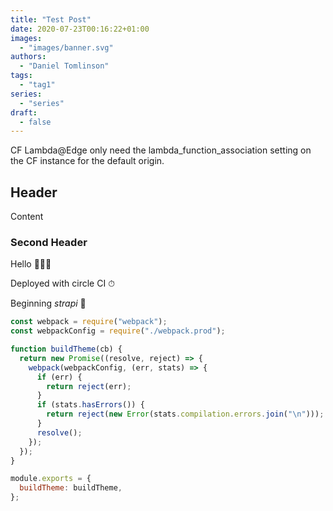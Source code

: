 ```yaml
---
title: "Test Post"
date: 2020-07-23T00:16:22+01:00
images:
  - "images/banner.svg"
authors:
  - "Daniel Tomlinson"
tags:
  - "tag1"
series:
  - "series"
draft:
  - false
---
```


CF Lambda@Edge only need the lambda_function_association setting on the CF instance for the default origin.

<!--more-->

## Header

Content

### Second Header

Hello 💁🏻‍♀️

Deployed with circle CI ⏱

Beginning _strapi_ 🐳

```javascript
const webpack = require("webpack");
const webpackConfig = require("./webpack.prod");

function buildTheme(cb) {
  return new Promise((resolve, reject) => {
    webpack(webpackConfig, (err, stats) => {
      if (err) {
        return reject(err);
      }
      if (stats.hasErrors()) {
        return reject(new Error(stats.compilation.errors.join("\n")));
      }
      resolve();
    });
  });
}

module.exports = {
  buildTheme: buildTheme,
};
```
